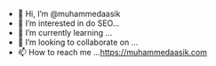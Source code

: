- 👋 Hi, I’m @muhammedaasik
- 👀 I’m interested in do SEO...
- 🌱 I’m currently learning ...
- 💞️ I’m looking to collaborate on ...
- 📫 How to reach me ...https://muhammedaasik.com

<!---
nabeelperfumess/nabeelperfumess is a ✨ special ✨ repository because its `README.md` (this file) appears on your GitHub profile.
You can click the Preview link to take a look at your changes.
--->
